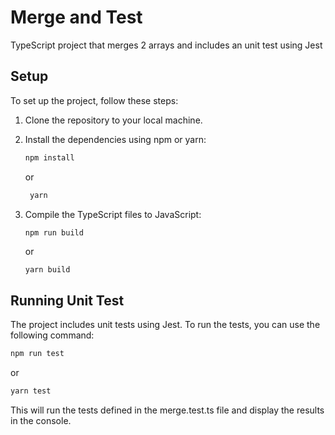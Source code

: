 # Merge and Test
TypeScript project that merges 2 arrays and includes an unit test using Jest

## Setup

To set up the project, follow these steps:

1. Clone the repository to your local machine.
2. Install the dependencies using npm or yarn:

    ```sh
    npm install
    ```
    or 

   ```sh
    yarn
   ```

3. Compile the TypeScript files to JavaScript:

    ```sh
    npm run build
    ```
    or
    ```
    yarn build
    ```

## Running Unit Test

The project includes unit tests using Jest. To run the tests, you can use the following command:

```sh
npm run test
``` 
or
```sh
yarn test
```
This will run the tests defined in the merge.test.ts file and display the results in the console.

